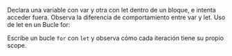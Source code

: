  Declara una variable con var y otra con let dentro de un bloque, e intenta acceder fuera.
Observa la diferencia de comportamiento entre var y let.
Uso de let en un Bucle for:

Escribe un bucle `for` con `let` y observa cómo cada iteración tiene su propio scope.